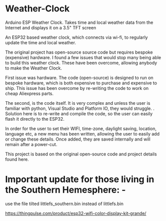 # Weather-Clock
Arduino ESP Weather Clock. Takes time and local weather data from the Internet and displays it on a 3.5" TFT screen

An ESP32 based weather clock, which connects via wi-fi, to regularly update the time and local weather.

The original project has open-source source code but requires bespoke (expensive) hardware.
I found a few issues that would stop many being able to build this weather clock. These have been overcome, allowing anybody to make the Weather Clock.

First issue was hardware. The code (open-source) is designed to run on bespoke hardware, which is both expensive to purchase and expensive to ship. This issue has been overcome by re-writing the code to work on cheap Aliexpress parts.

The second, is the code itself. It is very complex and unless the user is familiar with python, Visual Studio and Platform IO, they would struggle.
.
Solution here is to re-write and compile the code, so the user can easily flash it directly to the ESP32. 

In order for the user to set their WIFI, time-zone, daylight saving, location, language etc, a new menu has been written, allowing the user to easily add or change these details. Once added, they are saved internally and will remain after a power-cut. 


This project is based on the original open-source code and project details found here.

# Important update for those living in the Southern Hemesphere: -
use the file tilted littlefs_southern.bin instead of littlefs.bin

https://thingpulse.com/product/esp32-wifi-color-display-kit-grande/
 
